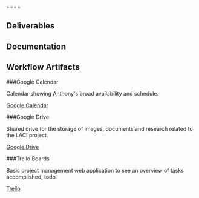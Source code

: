 ====


## Deliverables

## Documentation

## Workflow Artifacts

###Google Calendar

Calendar showing Anthony's broad availability and schedule.

[Google Calendar](https://www.google.com/calendar/embed?src=k0u4vl4h2pcf74hs2dquku52b0%40group.calendar.google.com&ctz=America/Chicago)

###Google Drive

Shared drive for the storage of images, documents and research related to the 
LACI project.

[Google Drive](https://docs.google.com/folder/d/0B0m2kYLabbXpb3Nsc3U4MGRFeHc/edit)

###Trello Boards

Basic project management web application to see an overview of tasks accomplished, todo.

[Trello](https://trello.com/board/web-assets/50f6bf75dfe8363743006213)



